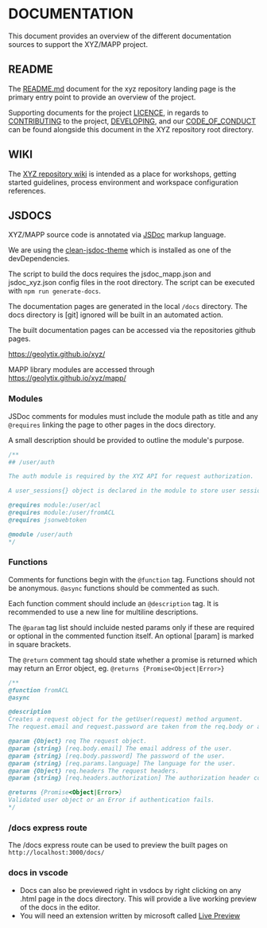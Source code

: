 # DOCUMENTATION

This document provides an overview of the different documentation sources to support the XYZ/MAPP project.

## README

The [README.md](https://github.com/GEOLYTIX/xyz/blob/main/README.md) document for the xyz repository landing page is the primary entry point to provide an overview of the project.

Supporting documents for the project [LICENCE](https://github.com/GEOLYTIX/xyz/blob/main/LICENSE), in regards to [CONTRIBUTING](https://github.com/GEOLYTIX/xyz/blob/main/CONTRIBUTING.md) to the project, [DEVELOPING](https://github.com/GEOLYTIX/xyz/blob/main/DEVELOPING.md), and our [CODE_OF_CONDUCT](https://github.com/GEOLYTIX/xyz/blob/main/CODE_OF_CONDUCT.md) can be found alongside this document in the XYZ repository root directory.

## WIKI

The [XYZ repository wiki](https://github.com/GEOLYTIX/xyz/wiki) is intended as a place for workshops, getting started guidelines, process environment and workspace configuration references.

## JSDOCS

XYZ/MAPP source code is annotated via [JSDoc](https://jsdoc.app/) markup language.

We are using the [clean-jsdoc-theme](https://github.com/ankitskvmdam/clean-jsdoc-theme-example) which is installed as one of the devDependencies.

The script to build the docs requires the jsdoc_mapp.json and jsdoc_xyz.json config files in the root directory. The script can be executed with `npm run generate-docs`.

The documentation pages are generated in the local `/docs` directory. The docs directory is [git] ignored will be built in an automated action.

The built documentation pages can be accessed via the repositories github pages.

https://geolytix.github.io/xyz/

MAPP library modules are accessed through https://geolytix.github.io/xyz/mapp/

### Modules

JSDoc comments for modules must include the module path as title and any `@requires` linking the page to other pages in the docs directory.

A small description should be provided to outline the module's purpose.

```js
/**
## /user/auth

The auth module is required by the XYZ API for request authorization.

A user_sessions{} object is declared in the module to store user sessions.

@requires module:/user/acl
@requires module:/user/fromACL
@requires jsonwebtoken

@module /user/auth
*/
```

### Functions

Comments for functions begin with the `@function` tag. Functions should not be anonymous. `@async` functions should be commented as such.

Each function comment should include an `@description` tag. It is recommended to use a new line for multiline descriptions.

The `@param` tag list should incluide nested params only if these are required or optional in the commented function itself. An optional [param] is marked in square brackets.

The `@return` comment tag should state whether a promise is returned which may return an Error object, eg. `@returns {Promise<Object|Error>}`

```js
/**
@function fromACL
@async

@description
Creates a request object for the getUser(request) method argument.
The request.email and request.password are taken from the req.body or authorization header.

@param {Object} req The request object.
@param {string} [req.body.email] The email address of the user.
@param {string} [req.body.password] The password of the user.
@param {string} [req.params.language] The language for the user.
@param {Object} req.headers The request headers.
@param {string} [req.headers.authorization] The authorization header containing the email and password.

@returns {Promise<Object|Error>}
Validated user object or an Error if authentication fails.
*/
```

### /docs express route

The /docs express route can be used to preview the built pages on `http://localhost:3000/docs/`

### docs in vscode
- Docs can also be previewed right in vsdocs by right clicking on any .html page in the docs directory. This will provide a live working preview of the docs in the editor.
- You will need an extension written by microsoft called [Live Preview](https://marketplace.visualstudio.com/items?itemName=ms-vscode.live-server)